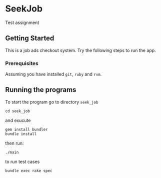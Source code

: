 # SeekJob
Test assignment

## Getting Started
This is a job ads checkout system. Try the following steps to run the app.

### Prerequisites
Assuming you have installed `git`, `ruby` and `rvm`.

## Running the programs

To start the program go to directory `seek_job`

```
cd seek_job
```

and exucute
```
gem install bundler
bundle install
```

then run:
```
./main
```

to run test cases
```
bundle exec rake spec
```